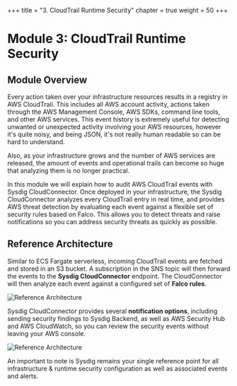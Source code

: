 +++
title = "3. CloudTrail Runtime Security"
chapter = true
weight = 50
+++

# Module 3: CloudTrail Runtime Security

## Module Overview

Every action taken over your infrastructure resources results in a registry in AWS CloudTrail. This includes all AWS account activity, actions taken through the AWS Management Console, AWS SDKs, command line tools, and other AWS services.  This event history is extremely useful for detecting unwanted or unexpected activity involving your AWS resources, however it's quite noisy, and being JSON, it's not really human readable so can be hard to understand.

Also, as your infrastructure grows and the number of AWS services are released, the amount of events and operational trails can become so huge that analyzing them is no longer practical.  

In this module we will explain how to audit AWS CloudTrail events with Sysdig CloudConnector.  Once deployed in your infrastructure, the Sysdig CloudConnector analyzes every CloudTrail entry in real time, and provides AWS threat detection by evaluating each event against a flexible set of security rules based on Falco. This allows you to detect threats and raise notifications so you can address security threats as quickly as possible.


## Reference Architecture

Similar to ECS Fargate serverless, incoming CloudTrail events are fetched and stored in an S3 bucket. A subscription in the SNS topic will then forward the events to the **Sysdig CloudConnector** endpoint. The CloudConnector will then analyze each event against a configured set of **Falco rules**.

![Reference Architecture](/images/50_module_3/image6.png)

Sysdig CloudConnector provides several **notification options**, including sending security findings to Sysdig Backend, as well as AWS Security Hub and AWS CloudWatch, so you can review the security events without leaving your AWS console.

![Reference Architecture](/images/50_module_3/image4.png)

An important to note is Sysdig remains your single reference point for all infrastructure & runtime security configuration as well as associated events and alerts.
